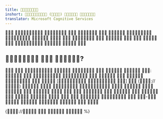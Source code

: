 ```yaml
---
title: 
inshort:  ()  
translator: Microsoft Cognitive Services
---
```



                      

##   ?
        :            [  ]  (://)                            -      

{://    %}


